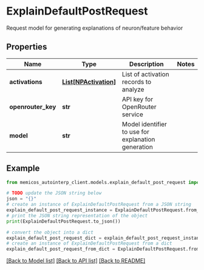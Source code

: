 # ExplainDefaultPostRequest

Request model for generating explanations of neuron/feature behavior

## Properties

Name | Type | Description | Notes
------------ | ------------- | ------------- | -------------
**activations** | [**List[NPActivation]**](NPActivation.md) | List of activation records to analyze | 
**openrouter_key** | **str** | API key for OpenRouter service | 
**model** | **str** | Model identifier to use for explanation generation | 

## Example

```python
from memicos_autointerp_client.models.explain_default_post_request import ExplainDefaultPostRequest

# TODO update the JSON string below
json = "{}"
# create an instance of ExplainDefaultPostRequest from a JSON string
explain_default_post_request_instance = ExplainDefaultPostRequest.from_json(json)
# print the JSON string representation of the object
print(ExplainDefaultPostRequest.to_json())

# convert the object into a dict
explain_default_post_request_dict = explain_default_post_request_instance.to_dict()
# create an instance of ExplainDefaultPostRequest from a dict
explain_default_post_request_from_dict = ExplainDefaultPostRequest.from_dict(explain_default_post_request_dict)
```
[[Back to Model list]](../README.md#documentation-for-models) [[Back to API list]](../README.md#documentation-for-api-endpoints) [[Back to README]](../README.md)


